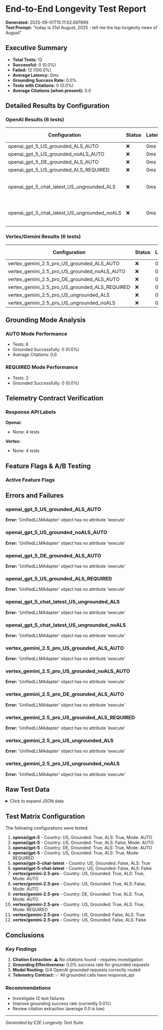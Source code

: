 # End-to-End Longevity Test Report

**Generated:** 2025-09-01T15:11:02.697899  
**Test Prompt:** "today is 31st August, 2025 - tell me the top longevity news of August"

## Executive Summary

- **Total Tests:** 12
- **Successful:** 0 (0.0%)
- **Failed:** 12 (100.0%)
- **Average Latency:** 0ms
- **Grounding Success Rate:** 0.0%
- **Tests with Citations:** 0 (0.0%)
- **Average Citations (when present):** 0.0

## Detailed Results by Configuration

### OpenAI Results (6 tests)

| Configuration | Status | Latency | Citations | Grounding | Response API | Model |
|--------------|--------|---------|-----------|-----------|--------------|-------|
| openai_gpt_5_US_grounded_ALS_AUTO | ❌ | 0ms | 0 (0+0) | ❌ | N/A | gpt-5 |
| openai_gpt_5_US_grounded_noALS_AUTO | ❌ | 0ms | 0 (0+0) | ❌ | N/A | gpt-5 |
| openai_gpt_5_DE_grounded_ALS_AUTO | ❌ | 0ms | 0 (0+0) | ❌ | N/A | gpt-5 |
| openai_gpt_5_US_grounded_ALS_REQUIRED | ❌ | 0ms | 0 (0+0) | ❌ | N/A | gpt-5 |
| openai_gpt_5_chat_latest_US_ungrounded_ALS | ❌ | 0ms | 0 (0+0) | N/A | N/A | gpt-5-chat-latest |
| openai_gpt_5_chat_latest_US_ungrounded_noALS | ❌ | 0ms | 0 (0+0) | N/A | N/A | gpt-5-chat-latest |


### Vertex/Gemini Results (6 tests)

| Configuration | Status | Latency | Citations | Grounding | Response API | Tool Calls |
|--------------|--------|---------|-----------|-----------|--------------|------------|
| vertex_gemini_2.5_pro_US_grounded_ALS_AUTO | ❌ | 0ms | 0 (0+0) | ❌ | N/A | 0 |
| vertex_gemini_2.5_pro_US_grounded_noALS_AUTO | ❌ | 0ms | 0 (0+0) | ❌ | N/A | 0 |
| vertex_gemini_2.5_pro_DE_grounded_ALS_AUTO | ❌ | 0ms | 0 (0+0) | ❌ | N/A | 0 |
| vertex_gemini_2.5_pro_US_grounded_ALS_REQUIRED | ❌ | 0ms | 0 (0+0) | ❌ | N/A | 0 |
| vertex_gemini_2.5_pro_US_ungrounded_ALS | ❌ | 0ms | 0 (0+0) | N/A | N/A | 0 |
| vertex_gemini_2.5_pro_US_ungrounded_noALS | ❌ | 0ms | 0 (0+0) | N/A | N/A | 0 |


## Grounding Mode Analysis

### AUTO Mode Performance
- Tests: 6
- Grounded Successfully: 0 (0.0%)
- Average Citations: 0.0


### REQUIRED Mode Performance
- Tests: 2
- Grounded Successfully: 0 (0.0%)


## Telemetry Contract Verification

### Response API Labels

**Openai:**
- None: 4 tests

**Vertex:**
- None: 4 tests


## Feature Flags & A/B Testing

### Active Feature Flags


## Errors and Failures

### openai_gpt_5_US_grounded_ALS_AUTO
**Error:** 'UnifiedLLMAdapter' object has no attribute 'execute'

### openai_gpt_5_US_grounded_noALS_AUTO
**Error:** 'UnifiedLLMAdapter' object has no attribute 'execute'

### openai_gpt_5_DE_grounded_ALS_AUTO
**Error:** 'UnifiedLLMAdapter' object has no attribute 'execute'

### openai_gpt_5_US_grounded_ALS_REQUIRED
**Error:** 'UnifiedLLMAdapter' object has no attribute 'execute'

### openai_gpt_5_chat_latest_US_ungrounded_ALS
**Error:** 'UnifiedLLMAdapter' object has no attribute 'execute'

### openai_gpt_5_chat_latest_US_ungrounded_noALS
**Error:** 'UnifiedLLMAdapter' object has no attribute 'execute'

### vertex_gemini_2.5_pro_US_grounded_ALS_AUTO
**Error:** 'UnifiedLLMAdapter' object has no attribute 'execute'

### vertex_gemini_2.5_pro_US_grounded_noALS_AUTO
**Error:** 'UnifiedLLMAdapter' object has no attribute 'execute'

### vertex_gemini_2.5_pro_DE_grounded_ALS_AUTO
**Error:** 'UnifiedLLMAdapter' object has no attribute 'execute'

### vertex_gemini_2.5_pro_US_grounded_ALS_REQUIRED
**Error:** 'UnifiedLLMAdapter' object has no attribute 'execute'

### vertex_gemini_2.5_pro_US_ungrounded_ALS
**Error:** 'UnifiedLLMAdapter' object has no attribute 'execute'

### vertex_gemini_2.5_pro_US_ungrounded_noALS
**Error:** 'UnifiedLLMAdapter' object has no attribute 'execute'



## Raw Test Data

<details>
<summary>Click to expand JSON data</summary>

```json
{
  "timestamp": "2025-09-01T15:11:02.697899",
  "prompt": "today is 31st August, 2025 - tell me the top longevity news of August",
  "total_tests": 12,
  "results": [
    {
      "config_name": "openai_gpt_5_US_grounded_ALS_AUTO",
      "config": {
        "vendor": "openai",
        "model": "gpt-5",
        "country": "US",
        "grounded": true,
        "als": true,
        "mode": "AUTO"
      },
      "latency_ms": 0.0016689300537109375,
      "success": false,
      "error": "'UnifiedLLMAdapter' object has no attribute 'execute'",
      "response_length": 0,
      "citations": {
        "total": 0,
        "anchored": 0,
        "unlinked": 0
      },
      "grounding": {
        "requested": true,
        "effective": false,
        "mode": "AUTO",
        "why_not_grounded": null,
        "response_api": null
      },
      "model": {
        "requested": "gpt-5",
        "adjusted": false,
        "original": null
      },
      "tool_calls": 0,
      "feature_flags": {},
      "runtime_flags": {}
    },
    {
      "config_name": "openai_gpt_5_US_grounded_noALS_AUTO",
      "config": {
        "vendor": "openai",
        "model": "gpt-5",
        "country": "US",
        "grounded": true,
        "als": false,
        "mode": "AUTO"
      },
      "latency_ms": 0.003337860107421875,
      "success": false,
      "error": "'UnifiedLLMAdapter' object has no attribute 'execute'",
      "response_length": 0,
      "citations": {
        "total": 0,
        "anchored": 0,
        "unlinked": 0
      },
      "grounding": {
        "requested": true,
        "effective": false,
        "mode": "AUTO",
        "why_not_grounded": null,
        "response_api": null
      },
      "model": {
        "requested": "gpt-5",
        "adjusted": false,
        "original": null
      },
      "tool_calls": 0,
      "feature_flags": {},
      "runtime_flags": {}
    },
    {
      "config_name": "openai_gpt_5_DE_grounded_ALS_AUTO",
      "config": {
        "vendor": "openai",
        "model": "gpt-5",
        "country": "DE",
        "grounded": true,
        "als": true,
        "mode": "AUTO"
      },
      "latency_ms": 0.0035762786865234375,
      "success": false,
      "error": "'UnifiedLLMAdapter' object has no attribute 'execute'",
      "response_length": 0,
      "citations": {
        "total": 0,
        "anchored": 0,
        "unlinked": 0
      },
      "grounding": {
        "requested": true,
        "effective": false,
        "mode": "AUTO",
        "why_not_grounded": null,
        "response_api": null
      },
      "model": {
        "requested": "gpt-5",
        "adjusted": false,
        "original": null
      },
      "tool_calls": 0,
      "feature_flags": {},
      "runtime_flags": {}
    },
    {
      "config_name": "openai_gpt_5_US_grounded_ALS_REQUIRED",
      "config": {
        "vendor": "openai",
        "model": "gpt-5",
        "country": "US",
        "grounded": true,
        "als": true,
        "mode": "REQUIRED"
      },
      "latency_ms": 0.0045299530029296875,
      "success": false,
      "error": "'UnifiedLLMAdapter' object has no attribute 'execute'",
      "response_length": 0,
      "citations": {
        "total": 0,
        "anchored": 0,
        "unlinked": 0
      },
      "grounding": {
        "requested": true,
        "effective": false,
        "mode": "REQUIRED",
        "why_not_grounded": null,
        "response_api": null
      },
      "model": {
        "requested": "gpt-5",
        "adjusted": false,
        "original": null
      },
      "tool_calls": 0,
      "feature_flags": {},
      "runtime_flags": {}
    },
    {
      "config_name": "openai_gpt_5_chat_latest_US_ungrounded_ALS",
      "config": {
        "vendor": "openai",
        "model": "gpt-5-chat-latest",
        "country": "US",
        "grounded": false,
        "als": true,
        "mode": null
      },
      "latency_ms": 0.007152557373046875,
      "success": false,
      "error": "'UnifiedLLMAdapter' object has no attribute 'execute'",
      "response_length": 0,
      "citations": {
        "total": 0,
        "anchored": 0,
        "unlinked": 0
      },
      "grounding": {
        "requested": false,
        "effective": false,
        "mode": null,
        "why_not_grounded": null,
        "response_api": null
      },
      "model": {
        "requested": "gpt-5-chat-latest",
        "adjusted": false,
        "original": null
      },
      "tool_calls": 0,
      "feature_flags": {},
      "runtime_flags": {}
    },
    {
      "config_name": "openai_gpt_5_chat_latest_US_ungrounded_noALS",
      "config": {
        "vendor": "openai",
        "model": "gpt-5-chat-latest",
        "country": "US",
        "grounded": false,
        "als": false,
        "mode": null
      },
      "latency_ms": 0.00476837158203125,
      "success": false,
      "error": "'UnifiedLLMAdapter' object has no attribute 'execute'",
      "response_length": 0,
      "citations": {
        "total": 0,
        "anchored": 0,
        "unlinked": 0
      },
      "grounding": {
        "requested": false,
        "effective": false,
        "mode": null,
        "why_not_grounded": null,
        "response_api": null
      },
      "model": {
        "requested": "gpt-5-chat-latest",
        "adjusted": false,
        "original": null
      },
      "tool_calls": 0,
      "feature_flags": {},
      "runtime_flags": {}
    },
    {
      "config_name": "vertex_gemini_2.5_pro_US_grounded_ALS_AUTO",
      "config": {
        "vendor": "vertex",
        "model": "gemini-2.5-pro",
        "country": "US",
        "grounded": true,
        "als": true,
        "mode": "AUTO"
      },
      "latency_ms": 0.0030994415283203125,
      "success": false,
      "error": "'UnifiedLLMAdapter' object has no attribute 'execute'",
      "response_length": 0,
      "citations": {
        "total": 0,
        "anchored": 0,
        "unlinked": 0
      },
      "grounding": {
        "requested": true,
        "effective": false,
        "mode": "AUTO",
        "why_not_grounded": null,
        "response_api": null
      },
      "model": {
        "requested": "gemini-2.5-pro",
        "adjusted": false,
        "original": null
      },
      "tool_calls": 0,
      "feature_flags": {},
      "runtime_flags": {}
    },
    {
      "config_name": "vertex_gemini_2.5_pro_US_grounded_noALS_AUTO",
      "config": {
        "vendor": "vertex",
        "model": "gemini-2.5-pro",
        "country": "US",
        "grounded": true,
        "als": false,
        "mode": "AUTO"
      },
      "latency_ms": 0.003337860107421875,
      "success": false,
      "error": "'UnifiedLLMAdapter' object has no attribute 'execute'",
      "response_length": 0,
      "citations": {
        "total": 0,
        "anchored": 0,
        "unlinked": 0
      },
      "grounding": {
        "requested": true,
        "effective": false,
        "mode": "AUTO",
        "why_not_grounded": null,
        "response_api": null
      },
      "model": {
        "requested": "gemini-2.5-pro",
        "adjusted": false,
        "original": null
      },
      "tool_calls": 0,
      "feature_flags": {},
      "runtime_flags": {}
    },
    {
      "config_name": "vertex_gemini_2.5_pro_DE_grounded_ALS_AUTO",
      "config": {
        "vendor": "vertex",
        "model": "gemini-2.5-pro",
        "country": "DE",
        "grounded": true,
        "als": true,
        "mode": "AUTO"
      },
      "latency_ms": 0.0057220458984375,
      "success": false,
      "error": "'UnifiedLLMAdapter' object has no attribute 'execute'",
      "response_length": 0,
      "citations": {
        "total": 0,
        "anchored": 0,
        "unlinked": 0
      },
      "grounding": {
        "requested": true,
        "effective": false,
        "mode": "AUTO",
        "why_not_grounded": null,
        "response_api": null
      },
      "model": {
        "requested": "gemini-2.5-pro",
        "adjusted": false,
        "original": null
      },
      "tool_calls": 0,
      "feature_flags": {},
      "runtime_flags": {}
    },
    {
      "config_name": "vertex_gemini_2.5_pro_US_grounded_ALS_REQUIRED",
      "config": {
        "vendor": "vertex",
        "model": "gemini-2.5-pro",
        "country": "US",
        "grounded": true,
        "als": true,
        "mode": "REQUIRED"
      },
      "latency_ms": 0.0035762786865234375,
      "success": false,
      "error": "'UnifiedLLMAdapter' object has no attribute 'execute'",
      "response_length": 0,
      "citations": {
        "total": 0,
        "anchored": 0,
        "unlinked": 0
      },
      "grounding": {
        "requested": true,
        "effective": false,
        "mode": "REQUIRED",
        "why_not_grounded": null,
        "response_api": null
      },
      "model": {
        "requested": "gemini-2.5-pro",
        "adjusted": false,
        "original": null
      },
      "tool_calls": 0,
      "feature_flags": {},
      "runtime_flags": {}
    },
    {
      "config_name": "vertex_gemini_2.5_pro_US_ungrounded_ALS",
      "config": {
        "vendor": "vertex",
        "model": "gemini-2.5-pro",
        "country": "US",
        "grounded": false,
        "als": true,
        "mode": null
      },
      "latency_ms": 0.0035762786865234375,
      "success": false,
      "error": "'UnifiedLLMAdapter' object has no attribute 'execute'",
      "response_length": 0,
      "citations": {
        "total": 0,
        "anchored": 0,
        "unlinked": 0
      },
      "grounding": {
        "requested": false,
        "effective": false,
        "mode": null,
        "why_not_grounded": null,
        "response_api": null
      },
      "model": {
        "requested": "gemini-2.5-pro",
        "adjusted": false,
        "original": null
      },
      "tool_calls": 0,
      "feature_flags": {},
      "runtime_flags": {}
    },
    {
      "config_name": "vertex_gemini_2.5_pro_US_ungrounded_noALS",
      "config": {
        "vendor": "vertex",
        "model": "gemini-2.5-pro",
        "country": "US",
        "grounded": false,
        "als": false,
        "mode": null
      },
      "latency_ms": 0.0040531158447265625,
      "success": false,
      "error": "'UnifiedLLMAdapter' object has no attribute 'execute'",
      "response_length": 0,
      "citations": {
        "total": 0,
        "anchored": 0,
        "unlinked": 0
      },
      "grounding": {
        "requested": false,
        "effective": false,
        "mode": null,
        "why_not_grounded": null,
        "response_api": null
      },
      "model": {
        "requested": "gemini-2.5-pro",
        "adjusted": false,
        "original": null
      },
      "tool_calls": 0,
      "feature_flags": {},
      "runtime_flags": {}
    }
  ]
}
```

</details>

## Test Matrix Configuration

The following configurations were tested:

1. **openai/gpt-5** - Country: US, Grounded: True, ALS: True, Mode: AUTO
2. **openai/gpt-5** - Country: US, Grounded: True, ALS: False, Mode: AUTO
3. **openai/gpt-5** - Country: DE, Grounded: True, ALS: True, Mode: AUTO
4. **openai/gpt-5** - Country: US, Grounded: True, ALS: True, Mode: REQUIRED
5. **openai/gpt-5-chat-latest** - Country: US, Grounded: False, ALS: True
6. **openai/gpt-5-chat-latest** - Country: US, Grounded: False, ALS: False
7. **vertex/gemini-2.5-pro** - Country: US, Grounded: True, ALS: True, Mode: AUTO
8. **vertex/gemini-2.5-pro** - Country: US, Grounded: True, ALS: False, Mode: AUTO
9. **vertex/gemini-2.5-pro** - Country: DE, Grounded: True, ALS: True, Mode: AUTO
10. **vertex/gemini-2.5-pro** - Country: US, Grounded: True, ALS: True, Mode: REQUIRED
11. **vertex/gemini-2.5-pro** - Country: US, Grounded: False, ALS: True
12. **vertex/gemini-2.5-pro** - Country: US, Grounded: False, ALS: False


## Conclusions

### Key Findings

1. **Citation Extraction:** ⚠️ No citations found - requires investigation
2. **Grounding Effectiveness:** 0.0% success rate for grounded requests
3. **Model Routing:** 0/4 OpenAI grounded requests correctly routed
4. **Telemetry Contract:** ✅ All grounded calls have response_api


### Recommendations

- Investigate 12 test failures
- Improve grounding success rate (currently 0.0%)
- Review citation extraction (average 0.0 is low)


---
*Generated by E2E Longevity Test Suite*
